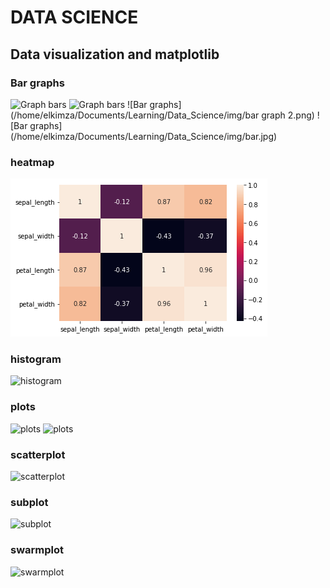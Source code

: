 # DATA SCIENCE

## Data visualization and matplotlib
### Bar graphs
<img src="./img/bar graph.png" alt="Graph bars" />
<img src="/home/elkimza/Documents/Learning/Data_Science/img/bar.png" alt="Graph bars" />
![Bar graphs](/home/elkimza/Documents/Learning/Data_Science/img/bar graph 2.png)
![Bar graphs](/home/elkimza/Documents/Learning/Data_Science/img/bar.jpg)

### heatmap
![heatmap](./img/heatmap.png)

### histogram
![histogram](/home/elkimza/Documents/Learning/Data_Science/img/histogram.png)

### plots
![plots](/home/elkimza/Documents/Learning/Data_Science/img/plot.jpg)
![plots](/home/elkimza/Documents/Learning/Data_Science/img/plot1.jpg)

### scatterplot
![scatterplot](/home/elkimza/Documents/Learning/Data_Science/img/scatter.jpg)

### subplot
![subplot](/home/elkimza/Documents/Learning/Data_Science/img/subplot.jpg)

### swarmplot
![swarmplot](/home/elkimza/Documents/Learning/Data_Science/img/swarmplot.jpg)

